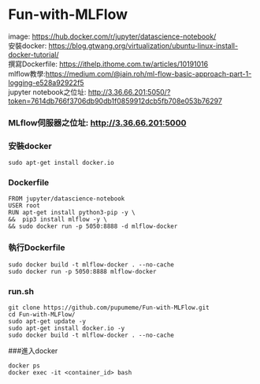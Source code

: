 # Fun-with-MLFlow

image: https://hub.docker.com/r/jupyter/datascience-notebook/  
安裝docker: https://blog.gtwang.org/virtualization/ubuntu-linux-install-docker-tutorial/   
撰寫Dockerfile: https://ithelp.ithome.com.tw/articles/10191016   
mlflow教學:https://medium.com/@jain.roh/ml-flow-basic-approach-part-1-logging-e528a92922f5  
jupyter notebook之位址: http://3.36.66.201:5050/?token=7614db766f3706db90db1f0859912dcb5fb708e053b76297  
### MLflow伺服器之位址: http://3.36.66.201:5000
### 安裝docker
```
sudo apt-get install docker.io
```

### Dockerfile  
```
FROM jupyter/datascience-notebook
USER root
RUN apt-get install python3-pip -y \
&&  pip3 install mlflow -y \
&& sudo docker run -p 5050:8888 -d mlflow-docker
```


### 執行Dockerfile
```
sudo docker build -t mlflow-docker . --no-cache  
sudo docker run -p 5050:8888 mlflow-docker
```

### run.sh
```
git clone https://github.com/pupumeme/Fun-with-MLFlow.git
cd Fun-with-MLFlow/
sudo apt-get update -y 
sudo apt-get install docker.io -y 
sudo docker build -t mlflow-docker . --no-cache
```

###進入docker
```
docker ps
docker exec -it <container_id> bash
```
